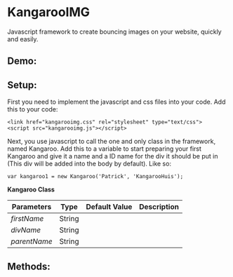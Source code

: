 # KangarooIMG
Javascript framework to create bouncing images on your website, quickly and easily.


Demo:
--------------


Setup:
--------------
First you need to implement the javascript and css files into your code. Add this to your code:

	<link href="kangarooimg.css" rel="stylesheet" type="text/css">
	<script src="kangarooimg.js"></script>

Next, you use javascript to call the one and only class in the framework, named Kangaroo. Add this to a variable to start preparing your first Kangaroo and give it a name and a ID name for the div it should be put in (This div will be added into the body by default). Like so:

	var kangaroo1 = new Kangaroo('Patrick', 'KangarooHuis');

**Kangaroo Class**

| **Parameters** | **Type** | **Default Value** | **Description** |
| -------------- | -------- | ----------------- | --------------- |
|   *firstName*  | String   |                   |                 |
|   *divName*    | String   |                   |                 |
|  *parentName*  | String   |                   |                 |

Methods:
--------------
